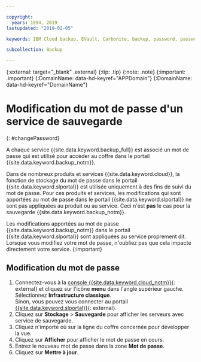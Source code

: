 ```yaml
---

copyright:
  years: 1994, 2019
lastupdated: "2019-02-05"

keywords: IBM Cloud backup, EVault, Carbonite, backup, password, password reset

subcollection: Backup

---
```

{:external: target="_blank" .external}
{:tip: .tip}
{:note: .note}
{:important: .important}
{:DomainName: data-hd-keyref="APPDomain"}
{:DomainName: data-hd-keyref="DomainName"}

# Modification du mot de passe d'un service de sauvegarde
{: #changePassword}

A chaque service {{site.data.keyword.backup_full}} est associé un mot de passe qui est utilisé pour accéder au coffre dans le portail {{site.data.keyword.backup_notm}}.

Dans de nombreux produits et services {{site.data.keyword.cloud}}, la fonction de stockage du mot de passe dans le portail {{site.data.keyword.slportal}} est utilisée uniquement à des fins de suivi du mot de passe. Pour ces produits et services, les modifications qui sont apportées au mot de passe dans le portail {{site.data.keyword.slportal}} ne sont pas appliquées au produit ou au service. Ceci n'est **pas** le cas pour la sauvegarde {{site.data.keyword.backup_notm}}.

Les modifications apportées au mot de passe {{site.data.keyword.backup_notm}} dans le portail {{site.data.keyword.slportal}} sont appliquées au service proprement dit. Lorsque vous modifiez votre mot de passe, n'oubliez pas que cela impacte directement votre service.
{:important}

## Modification du mot de passe

1. Connectez-vous à la [console {{site.data.keyword.cloud_notm}}](https://{DomainName}/catalog){: external} et cliquez sur l'icône **menu** dans l'angle supérieur gauche. Sélectionnez **Infrastructure classique**.<br/>
   Sinon, vous pouvez vous connecter au portail [{{site.data.keyword.slportal}}](https://control.softlayer.com/){: external}.
2. Cliquez sur **Stockage** > **Sauvegarde** pour afficher les serveurs avec service de sauvegarde.
3. Cliquez n'importe où sur la ligne du coffre concernée pour développer la vue.
4. Cliquez sur **Afficher** pour afficher le mot de passe en cours.
5. Entrez le nouveau mot de passe dans la zone **Mot de passe**.
6. Cliquez sur **Mettre à jour**.
